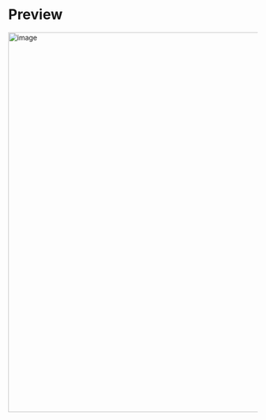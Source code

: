 # Preview

<img width="1365" height="767" alt="image" src="https://github.com/user-attachments/assets/638280c8-4e8c-4ccf-8884-af0d302edd22" />
